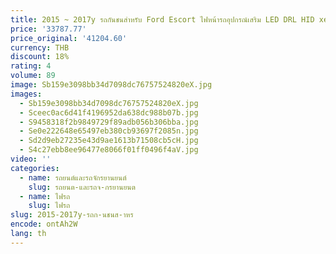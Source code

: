 ```yaml
---
title: 2015 ~ 2017y รถกันชนสําหรับ Ford Escort ไฟหน้ารถอุปกรณ์เสริม LED DRL HID xenon หมอกสําหรับ Escort ไฟหน้า
price: '33787.77'
price_original: '41204.60'
currency: THB
discount: 18%
rating: 4
volume: 89
image: Sb159e3098bb34d7098dc76757524820eX.jpg
images:
  - Sb159e3098bb34d7098dc76757524820eX.jpg
  - Sceec0ac6d41f4196952da638dc988b07b.jpg
  - S9458318f2b9849729f89adb056b306bba.jpg
  - Se0e222648e65497eb380cb93697f2085n.jpg
  - Sd2d9eb27235e43d9ae1613b71508cb5cH.jpg
  - S4c27ebb8ee96477e8066f01ff0496f4aV.jpg
video: ''
categories:
  - name: รถยนต์และรถจักรยานยนต์
    slug: รถยนต-และรถจ-กรยานยนต
  - name: ไฟรถ
    slug: ไฟรถ
slug: 2015-2017y-รถก-นชนส-าหร
encode: ontAh2W
lang: th
---
```

  